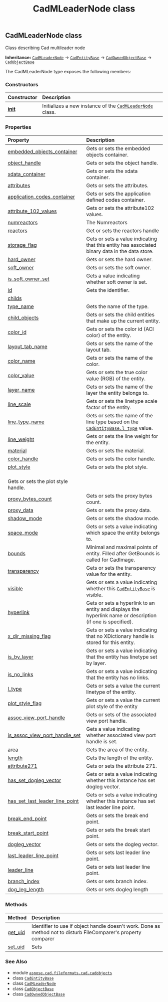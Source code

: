 ﻿---
title: CadMLeaderNode class
second_title: Aspose.CAD for Python via .NET API References
description: 
type: docs
weight: 810
url: /python-net/aspose.cad.fileformats.cad.cadobjects/cadmleadernode/
is_root: false
---

## CadMLeaderNode class

Class describing Cad multileader node



**Inheritance:** [`CadMLeaderNode`](/cad/python-net/aspose.cad.fileformats.cad.cadobjects/cadmleadernode) → 
[`CadEntityBase`](/cad/python-net/aspose.cad.fileformats.cad.cadobjects/cadentitybase) → 
[`CadOwnedObjectBase`](/cad/python-net/aspose.cad.fileformats.cad.cadobjects/cadownedobjectbase) → 
[`CadObjectBase`](/cad/python-net/aspose.cad.fileformats.cad.cadobjects/cadobjectbase)



The CadMLeaderNode type exposes the following members:

### Constructors
| Constructor | Description |
| :- | :- |
| [__init__](/cad/python-net/aspose.cad.fileformats.cad.cadobjects/cadmleadernode/__init__/#) | Initializes a new instance of the [`CadMLeaderNode`](/cad/python-net/aspose.cad.fileformats.cad.cadobjects/cadmleadernode) class. |


### Properties
| Property | Description |
| :- | :- |
| [embedded_objects_container](/cad/python-net/aspose.cad.fileformats.cad.cadobjects/cadmleadernode/embedded_objects_container) | Gets or sets the embedded objects container. |
| [object_handle](/cad/python-net/aspose.cad.fileformats.cad.cadobjects/cadmleadernode/object_handle) | Gets or sets the object handle. |
| [xdata_container](/cad/python-net/aspose.cad.fileformats.cad.cadobjects/cadmleadernode/xdata_container) | Gets or sets the xdata container. |
| [attributes](/cad/python-net/aspose.cad.fileformats.cad.cadobjects/cadmleadernode/attributes) | Gets or sets the attributes. |
| [application_codes_container](/cad/python-net/aspose.cad.fileformats.cad.cadobjects/cadmleadernode/application_codes_container) | Gets or sets the application defined codes container. |
| [attribute_102_values](/cad/python-net/aspose.cad.fileformats.cad.cadobjects/cadmleadernode/attribute_102_values) | Gets or sets the attribute102 values. |
| [numreactors](/cad/python-net/aspose.cad.fileformats.cad.cadobjects/cadmleadernode/numreactors) | The Numreactors |
| [reactors](/cad/python-net/aspose.cad.fileformats.cad.cadobjects/cadmleadernode/reactors) | Get or sets the reactors handle |
| [storage_flag](/cad/python-net/aspose.cad.fileformats.cad.cadobjects/cadmleadernode/storage_flag) | Gets or sets a value indicating that this entity has associated binary data in the data store. |
| [hard_owner](/cad/python-net/aspose.cad.fileformats.cad.cadobjects/cadmleadernode/hard_owner) | Gets or sets the hard owner. |
| [soft_owner](/cad/python-net/aspose.cad.fileformats.cad.cadobjects/cadmleadernode/soft_owner) | Gets or sets the soft owner. |
| [is_soft_owner_set](/cad/python-net/aspose.cad.fileformats.cad.cadobjects/cadmleadernode/is_soft_owner_set) | Gets a value indicating whether soft owner is set. |
| [id](/cad/python-net/aspose.cad.fileformats.cad.cadobjects/cadmleadernode/id) | Gets the identifier. |
| [childs](/cad/python-net/aspose.cad.fileformats.cad.cadobjects/cadmleadernode/childs) |  |
| [type_name](/cad/python-net/aspose.cad.fileformats.cad.cadobjects/cadmleadernode/type_name) | Gets the name of the type. |
| [child_objects](/cad/python-net/aspose.cad.fileformats.cad.cadobjects/cadmleadernode/child_objects) | Gets or sets the child entities that make up the current entity. |
| [color_id](/cad/python-net/aspose.cad.fileformats.cad.cadobjects/cadmleadernode/color_id) | Gets or sets the color id (ACI color) of the entity. |
| [layout_tab_name](/cad/python-net/aspose.cad.fileformats.cad.cadobjects/cadmleadernode/layout_tab_name) | Gets or sets the name of the layout tab. |
| [color_name](/cad/python-net/aspose.cad.fileformats.cad.cadobjects/cadmleadernode/color_name) | Gets or sets the name of the color. |
| [color_value](/cad/python-net/aspose.cad.fileformats.cad.cadobjects/cadmleadernode/color_value) | Gets or sets the true color value (RGB) of the entity. |
| [layer_name](/cad/python-net/aspose.cad.fileformats.cad.cadobjects/cadmleadernode/layer_name) | Gets or sets the name of the layer the entity belongs to. |
| [line_scale](/cad/python-net/aspose.cad.fileformats.cad.cadobjects/cadmleadernode/line_scale) | Gets or sets the linetype scale factor of the entity. |
| [line_type_name](/cad/python-net/aspose.cad.fileformats.cad.cadobjects/cadmleadernode/line_type_name) | Gets or sets the name of the line type based on the [`CadEntityBase.l_type`](/cad/python-net/aspose.cad.fileformats.cad.cadobjects/cadentitybase#l_type) value. |
| [line_weight](/cad/python-net/aspose.cad.fileformats.cad.cadobjects/cadmleadernode/line_weight) | Gets or sets the line weight for the entity. |
| [material](/cad/python-net/aspose.cad.fileformats.cad.cadobjects/cadmleadernode/material) | Gets or sets the material. |
| [color_handle](/cad/python-net/aspose.cad.fileformats.cad.cadobjects/cadmleadernode/color_handle) | Gets or sets the color handle. |
| [plot_style](/cad/python-net/aspose.cad.fileformats.cad.cadobjects/cadmleadernode/plot_style) | Gets or sets the plot style.<br/>Gets or sets the plot style handle. |
| [proxy_bytes_count](/cad/python-net/aspose.cad.fileformats.cad.cadobjects/cadmleadernode/proxy_bytes_count) | Gets or sets the proxy bytes count. |
| [proxy_data](/cad/python-net/aspose.cad.fileformats.cad.cadobjects/cadmleadernode/proxy_data) | Gets or sets the proxy data. |
| [shadow_mode](/cad/python-net/aspose.cad.fileformats.cad.cadobjects/cadmleadernode/shadow_mode) | Gets or sets the shadow mode. |
| [space_mode](/cad/python-net/aspose.cad.fileformats.cad.cadobjects/cadmleadernode/space_mode) | Gets or sets a value indicating which space the entity belongs to. |
| [bounds](/cad/python-net/aspose.cad.fileformats.cad.cadobjects/cadmleadernode/bounds) | Minimal and maximal points of entity. Filled after GetBounds is called for CadImage. |
| [transparency](/cad/python-net/aspose.cad.fileformats.cad.cadobjects/cadmleadernode/transparency) | Gets or sets the transparency value for the entity. |
| [visible](/cad/python-net/aspose.cad.fileformats.cad.cadobjects/cadmleadernode/visible) | Gets or sets a value indicating whether this [`CadEntityBase`](/cad/python-net/aspose.cad.fileformats.cad.cadobjects/cadentitybase) is visible. |
| [hyperlink](/cad/python-net/aspose.cad.fileformats.cad.cadobjects/cadmleadernode/hyperlink) | Gets or sets a hyperlink to an entity and displays the hyperlink name or description (if one is specified). |
| [x_dir_missing_flag](/cad/python-net/aspose.cad.fileformats.cad.cadobjects/cadmleadernode/x_dir_missing_flag) | Gets or sets a value indicating that no XDictionary handle is stored for this entity. |
| [is_by_layer](/cad/python-net/aspose.cad.fileformats.cad.cadobjects/cadmleadernode/is_by_layer) | Gets or sets a value indicating that the entity has linetype set by layer. |
| [is_no_links](/cad/python-net/aspose.cad.fileformats.cad.cadobjects/cadmleadernode/is_no_links) | Gets or sets a value indicating that the entity has no links. |
| [l_type](/cad/python-net/aspose.cad.fileformats.cad.cadobjects/cadmleadernode/l_type) | Gets or sets a value the current linetype of the entity. |
| [plot_style_flag](/cad/python-net/aspose.cad.fileformats.cad.cadobjects/cadmleadernode/plot_style_flag) | Gets or sets a value the current plot style of the entity |
| [assoc_view_port_handle](/cad/python-net/aspose.cad.fileformats.cad.cadobjects/cadmleadernode/assoc_view_port_handle) | Gets or sets of the associated view port handle. |
| [is_assoc_view_port_handle_set](/cad/python-net/aspose.cad.fileformats.cad.cadobjects/cadmleadernode/is_assoc_view_port_handle_set) | Gets a value indicating whether associated view port handle is set. |
| [area](/cad/python-net/aspose.cad.fileformats.cad.cadobjects/cadmleadernode/area) | Gets the area of the entity. |
| [length](/cad/python-net/aspose.cad.fileformats.cad.cadobjects/cadmleadernode/length) | Gets the length of the entity. |
| [attribute271](/cad/python-net/aspose.cad.fileformats.cad.cadobjects/cadmleadernode/attribute271) | Gets or sets the attribute 271. |
| [has_set_dogleg_vector](/cad/python-net/aspose.cad.fileformats.cad.cadobjects/cadmleadernode/has_set_dogleg_vector) | Gets or sets a value indicating whether this instance has set dogleg vector. |
| [has_set_last_leader_line_point](/cad/python-net/aspose.cad.fileformats.cad.cadobjects/cadmleadernode/has_set_last_leader_line_point) | Gets or sets a value indicating whether this instance has set last leader line point. |
| [break_end_point](/cad/python-net/aspose.cad.fileformats.cad.cadobjects/cadmleadernode/break_end_point) | Gets or sets the break end point. |
| [break_start_point](/cad/python-net/aspose.cad.fileformats.cad.cadobjects/cadmleadernode/break_start_point) | Gets or sets the break start point. |
| [dogleg_vector](/cad/python-net/aspose.cad.fileformats.cad.cadobjects/cadmleadernode/dogleg_vector) | Gets or sets the dogleg vector. |
| [last_leader_line_point](/cad/python-net/aspose.cad.fileformats.cad.cadobjects/cadmleadernode/last_leader_line_point) | Gets or sets last leader line point. |
| [leader_line](/cad/python-net/aspose.cad.fileformats.cad.cadobjects/cadmleadernode/leader_line) | Gets or sets last leader line point. |
| [branch_index](/cad/python-net/aspose.cad.fileformats.cad.cadobjects/cadmleadernode/branch_index) | Gets or sets branch index. |
| [dog_leg_length](/cad/python-net/aspose.cad.fileformats.cad.cadobjects/cadmleadernode/dog_leg_length) | Gets or sets dogleg length |


### Methods
| Method | Description |
| :- | :- |
| [get_uid](/cad/python-net/aspose.cad.fileformats.cad.cadobjects/cadmleadernode/get_uid/#) | Identifier to use if object handle doesn't work. Done as method not to disturb FileComparer's property comparer |
| [set_uid](/cad/python-net/aspose.cad.fileformats.cad.cadobjects/cadmleadernode/set_uid/#str) | Sets |



### See Also
* module [`aspose.cad.fileformats.cad.cadobjects`](..)
* class [`CadEntityBase`](/cad/python-net/aspose.cad.fileformats.cad.cadobjects/cadentitybase)
* class [`CadMLeaderNode`](/cad/python-net/aspose.cad.fileformats.cad.cadobjects/cadmleadernode)
* class [`CadObjectBase`](/cad/python-net/aspose.cad.fileformats.cad.cadobjects/cadobjectbase)
* class [`CadOwnedObjectBase`](/cad/python-net/aspose.cad.fileformats.cad.cadobjects/cadownedobjectbase)
